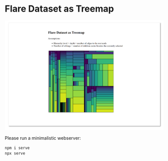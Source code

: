 # Flare Dataset as Treemap

![screenshot](screenshot.png)


Please run a minimalistic webserver:

```bash
npm i serve
npx serve
```


